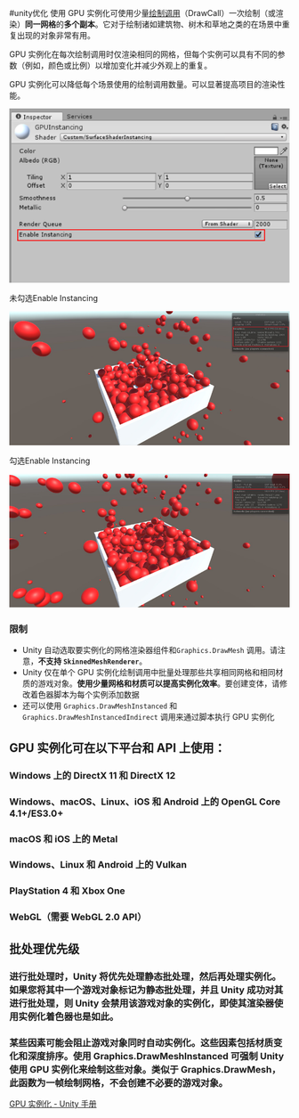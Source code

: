 #unity优化 
使用 GPU 实例化可使用少量[绘制调用](http://docs.unity3d.com/cn/current/Manual/DrawCallBatching.html)（DrawCall）一次绘制（或渲染）**同一网格**的**多个副本**。它对于绘制诸如建筑物、树木和草地之类的在场景中重复出现的对象非常有用。

GPU 实例化在每次绘制调用时仅渲染相同的网格，但每个实例可以具有不同的参数（例如，颜色或比例）以增加变化并减少外观上的重复。

GPU 实例化可以降低每个场景使用的绘制调用数量。可以显著提高项目的渲染性能。

![GPU%20Instancing%20%EF%BC%88GPU%E5%AE%9E%E4%BE%8B%E5%8C%96%EF%BC%89%20832f70422ceb4fffbacf34bd7b4411cd/Untitled.png](渲染/GPU%20Instancing/Untitled.png)

未勾选Enable Instancing

![GPU%20Instancing%20%EF%BC%88GPU%E5%AE%9E%E4%BE%8B%E5%8C%96%EF%BC%89%20832f70422ceb4fffbacf34bd7b4411cd/Untitled%201.png](渲染/GPU%20Instancing/Untitled%201.png)

勾选Enable Instancing

![GPU%20Instancing%20%EF%BC%88GPU%E5%AE%9E%E4%BE%8B%E5%8C%96%EF%BC%89%20832f70422ceb4fffbacf34bd7b4411cd/Untitled%202.png](渲染/GPU%20Instancing/Untitled%202.png)

### 限制
- Unity 自动选取要实例化的网格渲染器组件和`Graphics.DrawMesh` 调用。请注意，**不支持 `SkinnedMeshRenderer`**。
- Unity 仅在单个 GPU 实例化绘制调用中批量处理那些共享相同网格和相同材质的游戏对象。**使用少量网格和材质可以提高实例化效率**。要创建变体，请修改着色器脚本为每个实例添加数据
- 还可以使用 `Graphics.DrawMeshInstanced` 和`Graphics.DrawMeshInstancedIndirect` 调用来通过脚本执行 GPU 实例化

## GPU 实例化可在以下平台和 API 上使用：

### Windows 上的 **DirectX 11** 和 **DirectX 12**

### Windows、macOS、Linux、iOS 和 Android 上的 **OpenGL Core 4.1+/ES3.0+**

### macOS 和 iOS 上的 **Metal**

### Windows、Linux 和 Android 上的 **Vulkan**

### **PlayStation 4** 和 **Xbox One**

### __WebGL__（需要 WebGL 2.0 API）

## 批处理优先级

### 进行批处理时，Unity 将优先处理静态批处理，然后再处理实例化。如果您将其中一个游戏对象标记为静态批处理，并且 Unity 成功对其进行批处理，则 Unity 会禁用该游戏对象的实例化，即使其渲染器使用实例化着色器也是如此。

### 某些因素可能会阻止游戏对象同时自动实例化。这些因素包括材质变化和深度排序。使用 Graphics.DrawMeshInstanced 可强制 Unity 使用 GPU 实例化来绘制这些对象。类似于 Graphics.DrawMesh，此函数为一帧绘制网格，不会创建不必要的游戏对象。

[GPU 实例化 - Unity 手册](http://docs.unity3d.com/cn/current/Manual/GPUInstancing.html)